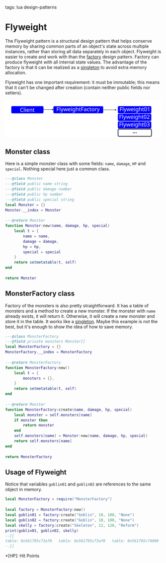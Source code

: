 <!-- Description: Flyweight implementation in Lua. The Flyweight pattern is a structural design pattern that helps conserve memory by sharing common parts of an object's state across multiple instances, rather than storing all data separately in each object. -->

tags: lua design-patterns

# Flyweight

The Flyweight pattern is a structural design pattern that helps conserve memory by sharing common parts of an object's
state across multiple instances, rather than storing all data separately in each object. Flyweight is easier to create
and work with than the [factory](/post/design-pattern-factory-method.html) design pattern. Factory can produce flyweight
with all internal state values. The advantage of the factory is that it can be realized as a
[singleton](/post/design-pattern-singleton.html) to avoid extra memory allocation.

Flyweight has one important requirement: it must be immutable; this means that it can't be changed after creation
(contain neither public fields nor setters).

![Flyweight Scheme](/assets/img/dp-flyweight.svg)

## Monster class

Here is a simple monster class with some fields: `name`, `damage`, `HP` and `special`. Nothing special here just a 
common class.

```lua
---@class Monster
---@field public name string
---@field public damage number
---@field public hp number
---@field public special string
local Monster = {}
Monster.__index = Monster

---@return Monster
function Monster:new(name, damage, hp, special)
	local t = {
		name = name,
		damage = damage,
		hp = hp,
		special = special
	}
	return setmetatable(t, self)
end

return Monster
```

## MonsterFactory class

Factory of the monsters is also pretty straightforward. It has a table of monsters and a method to create a new monster.
If the monster with `name` already exists, it will return it. Otherwise, it will create a new monster and store it in
the table. It works like a [singleton](/post/design-pattern-singleton.html). Maybe this example is not the best, but
it's enough to show the idea of how to save memory.

```lua
---@class MonsterFactory
---@field private monsters Monster[]
local MonsterFactory = {}
MonsterFactory.__index = MonsterFactory

---@return MonsterFactory
function MonsterFactory:new()
	local t = {
		monsters = {},
	}
	return setmetatable(t, self)
end

---@return Monster
function MonsterFactory:create(name, damage, hp, special)
	local monster = self.monsters[name]
	if monster then
		return monster
	end
	self.monsters[name] = Monster:new(name, damage, hp, special)
	return self.monsters[name]
end

return MonsterFactory
```

## Usage of Flyweight

Notice that variables `goblin01` and `goblin02` are references to the same object in memory.

```lua
local MonsterFactory = require("MonsterFactory")

local factory = MonsterFactory:new()
local goblin01 = factory:create("Goblin", 10, 100, "None")
local goblin02 = factory:create("Goblin", 10, 100, "None")
local skelly = factory:create("Skeleton", 12, 120, "Reform")
print(goblin01, goblin02, skelly)
--[[
table: 0x561795c73af0   table: 0x561795c73af0   table: 0x561795c74090 
--]]
```

*[HP]: Hit Points